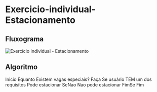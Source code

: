 # Exercicio-individual-Estacionamento
## Fluxograma
![Exercício individual - Estacionamento](https://user-images.githubusercontent.com/103973618/169883814-459bb5c7-f78d-4b7e-8222-76993491130d.png)
## Algoritmo
Inicio
     Equanto Existem vagas especiais? Faça
       Se usuário TEM um dos requisitos
         Pode estacionar
       SeNao
         Nao pode estacionar
       FimSe
Fim       
